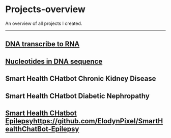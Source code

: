 # Projects-overview
An overview of all projects I created.
********************************************************************
## [DNA transcribe to RNA](https://github.com/ElodynPixel/DNA-transcribe-to-RNA)

## [Nucleotides in DNA sequence](https://github.com/ElodynPixel/Nucleotides-in-DNA-sequences)

## Smart Health CHatbot Chronic Kidney Disease 

## Smart Health CHatbot Diabetic Nephropathy

## [Smart Health CHatbot Epilepsy](https://github.com/ElodynPixel/SmartHealthChatBot-Epilepsy)https://github.com/ElodynPixel/SmartHealthChatBot-Epilepsy
